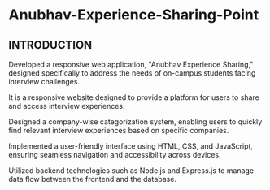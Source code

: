 # Anubhav-Experience-Sharing-Point


## INTRODUCTION


Developed a responsive web application, "Anubhav Experience Sharing," designed specifically to address the needs of on-campus students facing interview challenges.

It is a responsive website designed to provide a platform for users to share and access interview experiences.

Designed a company-wise categorization system, enabling users to quickly find relevant interview experiences based on specific companies.

Implemented a user-friendly interface using HTML, CSS, and JavaScript, ensuring seamless navigation and accessibility across devices.

Utilized backend technologies such as Node.js and Express.js to manage data flow between the frontend and the database.

